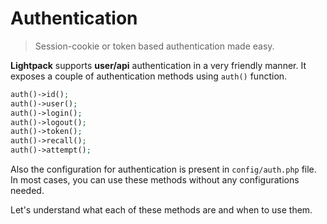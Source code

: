 # Authentication

> Session-cookie or token based authentication made easy.

**Lightpack** supports **user/api** authentication in a very friendly manner. It exposes a couple of authentication methods using `auth()` function.

```php
auth()->id();
auth()->user();
auth()->login();
auth()->logout();
auth()->token();
auth()->recall();
auth()->attempt();
```

Also the configuration for authentication is present in `config/auth.php` file. In most cases, you can use these methods without any configurations needed.

Let's understand what each of these methods are and when to use them.

